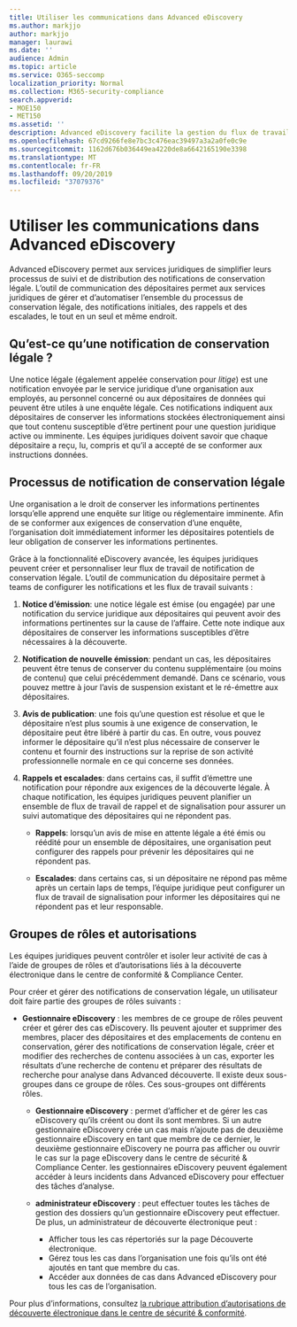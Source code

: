 ```yaml
---
title: Utiliser les communications dans Advanced eDiscovery
ms.author: markjjo
author: markjjo
manager: laurawi
ms.date: ''
audience: Admin
ms.topic: article
ms.service: O365-seccomp
localization_priority: Normal
ms.collection: M365-security-compliance
search.appverid:
- MOE150
- MET150
ms.assetid: ''
description: Advanced eDiscovery facilite la gestion du flux de travail de notification de conservation légale concernant la notification des dépositaires en cours d’investigation.
ms.openlocfilehash: 67cd9266fe8e7bc3c476eac39497a3a2a0fe0c9e
ms.sourcegitcommit: 1162d676b036449ea4220de8a6642165190e3398
ms.translationtype: MT
ms.contentlocale: fr-FR
ms.lasthandoff: 09/20/2019
ms.locfileid: "37079376"
---
```

# <a name="work-with-communications-in-advanced-ediscovery"></a>Utiliser les communications dans Advanced eDiscovery

Advanced eDiscovery permet aux services juridiques de simplifier leurs processus de suivi et de distribution des notifications de conservation légale. L’outil de communication des dépositaires permet aux services juridiques de gérer et d’automatiser l’ensemble du processus de conservation légale, des notifications initiales, des rappels et des escalades, le tout en un seul et même endroit.

## <a name="what-is-a-legal-hold-notification"></a>Qu’est-ce qu’une notification de conservation légale ?

Une notice légale (également appelée conservation pour *litige*) est une notification envoyée par le service juridique d’une organisation aux employés, au personnel concerné ou aux dépositaires de données qui peuvent être utiles à une enquête légale. Ces notifications indiquent aux dépositaires de conserver les informations stockées électroniquement ainsi que tout contenu susceptible d’être pertinent pour une question juridique active ou imminente. Les équipes juridiques doivent savoir que chaque dépositaire a reçu, lu, compris et qu’il a accepté de se conformer aux instructions données.

## <a name="the-legal-hold-notification-process"></a>Processus de notification de conservation légale

Une organisation a le droit de conserver les informations pertinentes lorsqu’elle apprend une enquête sur litige ou réglementaire imminente. Afin de se conformer aux exigences de conservation d’une enquête, l’organisation doit immédiatement informer les dépositaires potentiels de leur obligation de conserver les informations pertinentes.

Grâce à la fonctionnalité eDiscovery avancée, les équipes juridiques peuvent créer et personnaliser leur flux de travail de notification de conservation légale. L’outil de communication du dépositaire permet à teams de configurer les notifications et les flux de travail suivants :

1. **Notice d’émission**: une notice légale est émise (ou engagée) par une notification du service juridique aux dépositaires qui peuvent avoir des informations pertinentes sur la cause de l’affaire. Cette note indique aux dépositaires de conserver les informations susceptibles d’être nécessaires à la découverte.
   
2.  **Notification de nouvelle émission**: pendant un cas, les dépositaires peuvent être tenus de conserver du contenu supplémentaire (ou moins de contenu) que celui précédemment demandé. Dans ce scénario, vous pouvez mettre à jour l’avis de suspension existant et le ré-émettre aux dépositaires.

3.  **Avis de publication**: une fois qu’une question est résolue et que le dépositaire n’est plus soumis à une exigence de conservation, le dépositaire peut être libéré à partir du cas. En outre, vous pouvez informer le dépositaire qu’il n’est plus nécessaire de conserver le contenu et fournir des instructions sur la reprise de son activité professionnelle normale en ce qui concerne ses données.

4. **Rappels et escalades**: dans certains cas, il suffit d’émettre une notification pour répondre aux exigences de la découverte légale. À chaque notification, les équipes juridiques peuvent planifier un ensemble de flux de travail de rappel et de signalisation pour assurer un suivi automatique des dépositaires qui ne répondent pas.

    - **Rappels**: lorsqu’un avis de mise en attente légale a été émis ou réédité pour un ensemble de dépositaires, une organisation peut configurer des rappels pour prévenir les dépositaires qui ne répondent pas.

    - **Escalades**: dans certains cas, si un dépositaire ne répond pas même après un certain laps de temps, l’équipe juridique peut configurer un flux de travail de signalisation pour informer les dépositaires qui ne répondent pas et leur responsable.

## <a name="role-groups-and-permissions"></a>Groupes de rôles et autorisations 

Les équipes juridiques peuvent contrôler et isoler leur activité de cas à l’aide de groupes de rôles et d’autorisations liés à la découverte électronique dans le centre de conformité & Compliance Center. 

Pour créer et gérer des notifications de conservation légale, un utilisateur doit faire partie des groupes de rôles suivants :

- **Gestionnaire eDiscovery** : les membres de ce groupe de rôles peuvent créer et gérer des cas eDiscovery. Ils peuvent ajouter et supprimer des membres, placer des dépositaires et des emplacements de contenu en conservation, gérer des notifications de conservation légale, créer et modifier des recherches de contenu associées à un cas, exporter les résultats d’une recherche de contenu et préparer des résultats de recherche pour analyse dans Advanced découverte. Il existe deux sous-groupes dans ce groupe de rôles. Ces sous-groupes ont différents rôles.

  - **Gestionnaire eDiscovery** : permet d’afficher et de gérer les cas eDiscovery qu’ils créent ou dont ils sont membres. Si un autre gestionnaire eDiscovery crée un cas mais n’ajoute pas de deuxième gestionnaire eDiscovery en tant que membre de ce dernier, le deuxième gestionnaire eDiscovery ne pourra pas afficher ou ouvrir le cas sur la page eDiscovery dans le centre de sécurité & Compliance Center. les gestionnaires eDiscovery peuvent également accéder à leurs incidents dans Advanced eDiscovery pour effectuer des tâches d’analyse.

  - **administrateur eDiscovery** : peut effectuer toutes les tâches de gestion des dossiers qu’un gestionnaire eDiscovery peut effectuer. De plus, un administrateur de découverte électronique peut :
    
    - Afficher tous les cas répertoriés sur la page Découverte électronique.
    - Gérez tous les cas dans l’organisation une fois qu’ils ont été ajoutés en tant que membre du cas.
    - Accéder aux données de cas dans Advanced eDiscovery pour tous les cas de l’organisation.

Pour plus d’informations, consultez [la rubrique attribution d’autorisations de découverte électronique dans le centre de sécurité & conformité](assign-ediscovery-permissions.md).